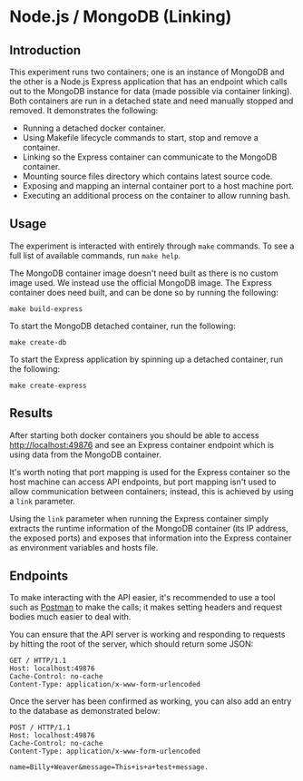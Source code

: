 # Node.js / MongoDB (Linking)

## Introduction

This experiment runs two containers; one is an instance of MongoDB and the other
is a Node.js Express application that has an endpoint which calls out to the
MongoDB instance for data (made possible via container linking). Both containers
are run in a detached state and need manually stopped and removed. It
demonstrates the following:

* Running a detached docker container.
* Using Makefile lifecycle commands to start, stop and remove a container.
* Linking so the Express container can communicate to the MongoDB container.
* Mounting source files directory which contains latest source code.
* Exposing and mapping an internal container port to a host machine port.
* Executing an additional process on the container to allow running bash.

## Usage

The experiment is interacted with entirely through `make` commands. To see a
full list of available commands, run `make help`.

The MongoDB container image doesn't need built as there is no custom image used.
We instead use the official MongoDB image. The Express container does need
built, and can be done so by running the following:

```make build-express```

To start the MongoDB detached container, run the following:

```make create-db```

To start the Express application by spinning up a detached container, run the
following:

```make create-express```

## Results

After starting both docker containers you should be able to access
[http://localhost:49876](http://localhost:49876) and see an Express container
endpoint which is using data from the MongoDB container.

It's worth noting that port mapping is used for the Express container so the
host machine can access API endpoints, but port mapping isn't used to allow
communication between containers; instead, this is achieved by using a `link`
parameter.

Using the `link` parameter when running the Express container simply extracts
the runtime information of the MongoDB container (its IP address, the exposed
ports) and exposes that information into the Express container as environment
variables and hosts file.

## Endpoints

To make interacting with the API easier, it's recommended to use a tool such
as [Postman](http://bit.ly/1HCOCwF) to make the calls; it makes setting headers
and request bodies much easier to deal with.

You can ensure that the API server is working and responding to requests by
hitting the root of the server, which should return some JSON:

```
GET / HTTP/1.1
Host: localhost:49876
Cache-Control: no-cache
Content-Type: application/x-www-form-urlencoded
```

Once the server has been confirmed as working, you can also add an entry to the
database as demonstrated below:

```
POST / HTTP/1.1
Host: localhost:49876
Cache-Control: no-cache
Content-Type: application/x-www-form-urlencoded

name=Billy+Weaver&message=This+is+a+test+message.
```
